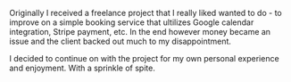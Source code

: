 Originally I received a freelance project that I really liked wanted to do - to improve on a simple booking service that ultilizes Google calendar integration, Stripe payment, etc. In the end however money became an issue and the client backed out much to my disappointment.

I decided to continue on with the project for my own personal experience and enjoyment. With a sprinkle of spite.